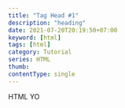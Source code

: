 ```yaml
---
title: "Tag Head #1"
description: "heading"
date: 2021-07-20T20:19:50+07:00
keyword: [html]
tags: [html]
category: Tutorial
series: HTML
thumb: 
contentType: single
---
```



HTML YO
